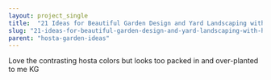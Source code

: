 ```yaml
---
layout: project_single
title:  "21 Ideas for Beautiful Garden Design and Yard Landscaping with Hostas"
slug: "21-ideas-for-beautiful-garden-design-and-yard-landscaping-with-hostas"
parent: "hosta-garden-ideas"
---
```

Love the contrasting hosta colors but looks too packed in and over-planted to me KG